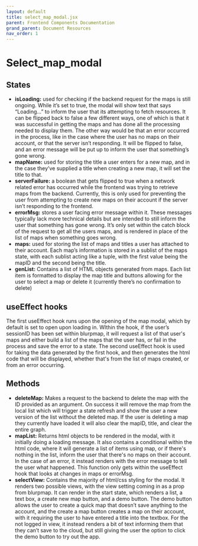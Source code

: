 ```yaml
---
layout: default
title: select_map_modal.jsx
parent: Frontend Components Documentation 
grand_parent: Document Resources
nav_order: 1
---
```


# Select_map_modal

## States

*   **isLoading:** used for checking if the backend request for the maps is still 
ongoing. While it’s set to true, the modal will show text that says “Loading…” 
to inform the user that its attempting to fetch resources. It can be flipped 
back to false a few different ways, one of which is that it was successful in 
getting the maps and has done all the processing needed to display them. The 
other way would be that an error occurred in the process, like in the case 
where the user has no maps on their account, or that the server isn’t 
responding. It will be flipped to false, and an error message will be put up 
to inform the user that something’s gone wrong.
*   **mapName:** used for storing the title a user enters for a new map, and in 
the case they’ve supplied a title when creating a new map, it will set the 
title to that. 
*   **serverFailure:** a boolean that gets flipped to true when a network related 
error has occurred while the frontend was trying to retrieve maps from the 
backend. Currently, this is only used for preventing the user from attempting 
to create new maps on their account if the server isn’t responding to the frontend. 
*   **errorMsg:** stores a user facing error message within it. These messages 
typically lack more technical details but are intended to still inform the user 
that something has gone wrong. It’s only set within the catch block of the 
request to get all the users maps, and is rendered in place of the list of maps 
when something goes wrong.
*   **maps:** used for storing the list of maps and titles a user has attached to 
their account. Each map’s information is stored in a sublist of the maps state, 
with each sublist acting like a tuple, with the first value being the mapID and 
the second being the title. 
*   **genList:** Contains a list of HTML objects generated from maps. Each list 
item is formatted to display the map title and buttons allowing for the user to 
select a map or delete it (currently there’s no confirmation to delete)

## useEffect hooks

The first useEffect hook runs upon the opening of the map modal, which by default 
is set to open upon loading in. WIthin the hook, if the user’s sessionID has been 
set within blurpmap, it will request a list of that user's maps and either build 
a list of the maps that the user has, or fail in the process and save the error 
to a state. The second useEffect hook is used for taking the data generated by 
the first hook, and then generates the html code that will be displayed, 
whether that's from the list of maps created, or from an error occurring. 

## Methods

*   **deleteMap:** Makes a request to the backend to delete the map with the ID 
provided as an argument. On success it will remove the map from the local list 
which will trigger a state refresh and show the user a new version of the list 
without the deleted map. If the user is deleting a map they currently have 
loaded it will also clear the mapID, title, and clear the entire graph.
*   **mapList:** Returns html objects to be rendered in the modal, with it initially
 doing a loading message. It also contains a conditional within the html code, 
 where it will generate a list of items using map, or if there's nothing in the 
 list, inform the user that there's no maps on their account. In the case of an 
 error, it instead renders with the error message to tell the user what 
 happened. This function only gets within the useEffect hook that looks at 
 changes in maps or errorMsg.
*   **selectView:** Contains the majority of html/css styling for the modal. It 
renders two possible views, with the view setting coming in as a prop from 
blurpmap. It can render in the start state, which renders a list, a text box, 
a create new map button, and a demo button. The demo button allows the user to 
create a quick map that doesn’t save anything to the account, and the create a 
map button creates a map on their account, with it requiring the user to have 
entered a title into the textbox. For the not logged in view, it instead renders 
a bit of text informing them that they can’t save to the cloud, but still giving 
the user the option to click the demo button to try out the app. 